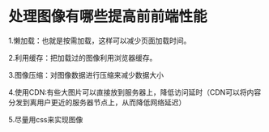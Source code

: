 # 处理图像有哪些提高前前端性能

1.懒加载：也就是按需加载，这样可以减少页面加载时间。

2.利用缓存：把加载过的图像利用浏览器缓存。

3.图像压缩：对图像数据进行压缩来减少数据大小

4.使用CDN:有些大图片可以直接放到服务器上，降低访问延时（CDN可以将内容分发到离用户更近的服务器节点上，从而降低网络延迟）

5.尽量用css来实现图像